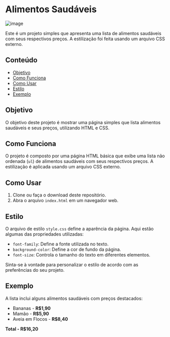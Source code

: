 # Alimentos Saudáveis
![image](https://github.com/mariliatostesdev/lista-compras-simples/assets/133540781/30d1d935-e23d-4116-97ba-fc4fb3f902ae)

Este é um projeto simples que apresenta uma lista de alimentos saudáveis com seus respectivos preços. A estilização foi feita usando um arquivo CSS externo.

## Conteúdo

- [Objetivo](#objetivo)
- [Como Funciona](#como-funciona)
- [Como Usar](#como-usar)
- [Estilo](#estilo)
- [Exemplo](#exemplo)

## Objetivo

O objetivo deste projeto é mostrar uma página simples que lista alimentos saudáveis e seus preços, utilizando HTML e CSS.

## Como Funciona

O projeto é composto por uma página HTML básica que exibe uma lista não ordenada (`ul`) de alimentos saudáveis com seus respectivos preços. A estilização é aplicada usando um arquivo CSS externo.

## Como Usar

1. Clone ou faça o download deste repositório.
2. Abra o arquivo `index.html` em um navegador web.

## Estilo

O arquivo de estilo `style.css` define a aparência da página. Aqui estão algumas das propriedades utilizadas:

- `font-family`: Define a fonte utilizada no texto.
- `background-color`: Define a cor de fundo da página.
- `font-size`: Controla o tamanho do texto em diferentes elementos.

Sinta-se à vontade para personalizar o estilo de acordo com as preferências do seu projeto.

## Exemplo

A lista inclui alguns alimentos saudáveis com preços destacados:

- Bananas - **R$1,90**
- Mamão - **R$5,90**
- Aveia em Flocos - **R$8,40**

**Total - R$16,20**
